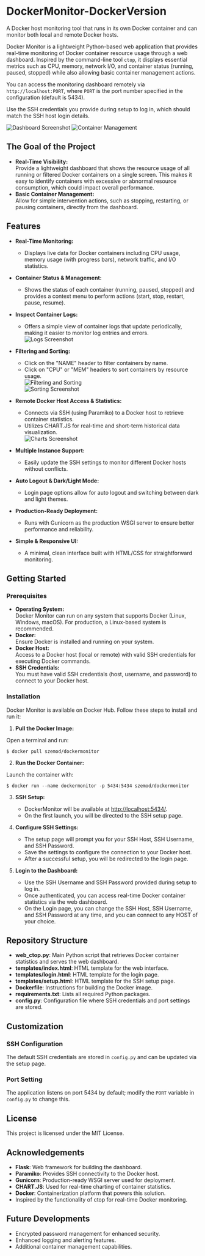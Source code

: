 # DockerMonitor-DockerVersion
A Docker host monitoring tool that runs in its own Docker container and can monitor both local and remote Docker hosts.

Docker Monitor is a lightweight Python-based web application that provides real-time monitoring of Docker container resource usage through a web dashboard. Inspired by the command-line tool `ctop`, it displays essential metrics such as CPU, memory, network I/O, and container status (running, paused, stopped) while also allowing basic container management actions.

You can access the monitoring dashboard remotely via `http://localhost:PORT`, where `PORT` is the port number specified in the configuration (default is 5434).

Use the SSH credentials you provide during setup to log in, which should match the SSH host login details.

![Dashboard Screenshot](https://github.com/user-attachments/assets/f9ce68a9-8e4d-4a52-9852-d14fa856b7c0)
![Container Management](https://github.com/user-attachments/assets/b0ffdff0-0469-415c-ab5d-6ef3673adc95)

## The Goal of the Project

- **Real-Time Visibility:**  
  Provide a lightweight dashboard that shows the resource usage of all running or filtered Docker containers on a single screen. This makes it easy to identify containers with excessive or abnormal resource consumption, which could impact overall performance.
- **Basic Container Management:**  
  Allow for simple intervention actions, such as stopping, restarting, or pausing containers, directly from the dashboard.

## Features

- **Real-Time Monitoring:**  
  - Displays live data for Docker containers including CPU usage, memory usage (with progress bars), network traffic, and I/O statistics.

- **Container Status & Management:**  
  - Shows the status of each container (running, paused, stopped) and provides a context menu to perform actions (start, stop, restart, pause, resume).

- **Inspect Container Logs:**  
  - Offers a simple view of container logs that update periodically, making it easier to monitor log entries and errors.  
  ![Logs Screenshot](https://github.com/user-attachments/assets/87ae79f6-e6af-4cdc-a6a4-e15c0110fec0)

- **Filtering and Sorting:**  
  - Click on the "NAME" header to filter containers by name.
  - Click on "CPU" or "MEM" headers to sort containers by resource usage.  
  ![Filtering and Sorting](https://github.com/user-attachments/assets/997ac9e2-88e5-4246-8261-b21bef0d657a)  
  ![Sorting Screenshot](https://github.com/user-attachments/assets/8cb33330-f211-4b5f-8cde-8cb510132b5f)

- **Remote Docker Host Access & Statistics:**  
  - Connects via SSH (using Paramiko) to a Docker host to retrieve container statistics.
  - Utilizes CHART.JS for real-time and short-term historical data visualization.  
  ![Charts Screenshot](https://github.com/user-attachments/assets/dd745752-cd1c-46df-bb1d-1e46e884f109)

- **Multiple Instance Support:**  
  - Easily update the SSH settings to monitor different Docker hosts without conflicts.

- **Auto Logout & Dark/Light Mode:**  
  - Login page options allow for auto logout and switching between dark and light themes.

- **Production-Ready Deployment:**  
  - Runs with Gunicorn as the production WSGI server to ensure better performance and reliability.

- **Simple & Responsive UI:**  
  - A minimal, clean interface built with HTML/CSS for straightforward monitoring.

## Getting Started

### Prerequisites

- **Operating System:**  
  Docker Monitor can run on any system that supports Docker (Linux, Windows, macOS). For production, a Linux-based system is recommended.
- **Docker:**  
  Ensure Docker is installed and running on your system.
- **Docker Host:**  
  Access to a Docker host (local or remote) with valid SSH credentials for executing Docker commands.
- **SSH Credentials:**  
  You must have valid SSH credentials (host, username, and password) to connect to your Docker host.

### Installation

Docker Monitor is available on Docker Hub. Follow these steps to install and run it:

1. **Pull the Docker Image:**
 
Open a terminal and run:

    $ docker pull szemod/dockermonitor

2. **Run the Docker Container:**

Launch the container with:

    $ docker run --name dockermonitor -p 5434:5434 szemod/dockermonitor
   
3. **SSH Setup:**
   - DockerMonitor will be available at [http://localhost:5434/](http://localhost:5434/).
   - On the first launch, you will be directed to the SSH setup page.

5. **Configure SSH Settings:**
   - The setup page will prompt you for your SSH Host, SSH Username, and SSH Password.
   - Save the settings to configure the connection to your Docker host.
   - After a successful setup, you will be redirected to the login page.

6. **Login to the Dashboard:**
   - Use the SSH Username and SSH Password provided during setup to log in. 
   - Once authenticated, you can access real-time Docker container statistics via the web dashboard.
   - On the Login page, you can change the SSH Host, SSH Username, and SSH Password at any time, and you can connect to any HOST of your choice.
   
## Repository Structure

- **web_ctop.py**: Main Python script that retrieves Docker container statistics and serves the web dashboard.
- **templates/index.html**: HTML template for the web interface.
- **templates/login.html**: HTML template for the login page.
- **templates/setup.html**: HTML template for the SSH setup page.
- **Dockerfile**: Instructions for building the Docker image.
- **requirements.txt**: Lists all required Python packages.
- **config.py**: Configuration file where SSH credentials and port settings are stored.

## Customization

### SSH Configuration

The default SSH credentials are stored in `config.py` and can be updated via the setup page.

### Port Setting

The application listens on port 5434 by default; modify the `PORT` variable in `config.py` to change this.

## License

This project is licensed under the MIT License.

## Acknowledgements

- **Flask**: Web framework for building the dashboard.
- **Paramiko**: Provides SSH connectivity to the Docker host.
- **Gunicorn**: Production-ready WSGI server used for deployment.
- **CHART.JS**: Used for real-time charting of container statistics.
- **Docker**: Containerization platform that powers this solution.
- Inspired by the functionality of ctop for real-time Docker monitoring.

## Future Developments

- Encrypted password management for enhanced security.
- Enhanced logging and alerting features.
- Additional container management capabilities.


